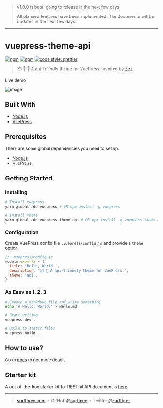 > v1.0.0 is beta, going to release in the next few days.
>
> All planned features have been implemented. The documents will be updated in the next few days.

---

# vuepress-theme-api

[![npm](https://img.shields.io/npm/v/vuepress-theme-api.svg)](https://www.npmjs.com/package/vuepress-theme-api)
[![npm](https://img.shields.io/npm/l/vuepress-theme-api.svg)](https://github.com/sqrthree/vuepress-theme-api/blob/master/LICENSE)
[![code style: prettier](https://img.shields.io/badge/code_style-prettier-ff69b4.svg)](https://github.com/prettier/prettier)

> 📦 📝 🎨 A api-friendly theme for VuePress. Inspired by [zeit](https://zeit.co/docs).

[Live demo](https://blog.sqrtthree.com/vuepress-theme-api/)

![image](https://user-images.githubusercontent.com/8622362/40341249-9b6e8b9e-5db6-11e8-97f5-41cadc87ce51.png)

## Built With

- [Node.js](https://nodejs.org/)
- [VuePress](https://github.com/vuejs/vuepress)

## Prerequisites

There are some global dependencies you need to set up.

- [Node.js](https://nodejs.org/)
- [VuePress](https://github.com/vuejs/vuepress)

## Getting Started

### Installing

```bash
# Install vuepress
yarn global add vuepress # OR npm install -g vuepress

# Install theme
yarn global add vuepress-theme-api # OR npm install -g vuepress-theme-api
```

### Configuration

Create VuePress config file `.vuepress/config.js` and provide a `theme` option.

```js
// .vuepress/config.js
module.exports = {
  title: 'Hello, World.',
  description: '📦 🎨 A api-friendly theme for VuePress.',
  theme: 'api',
}
```

### As Easy as 1, 2, 3

```bash
# Create a markdown file and write something
echo '# Hello, World.' > Hello.md

# Start writing
vuepress dev .

# Build to static files
vuepress build .
```

## How to use?

Go to [docs](https://blog.sqrtthree.com/vuepress-theme-api/) to get more details.

## Starter kit

A out-of-the-box starter kit for RESTful API document is [here](https://github.com/sqrthree/vuepress-theme-api-starter-kit).

---

> [sqrtthree.com](http://sqrtthree.com/) &nbsp;&middot;&nbsp;
> GitHub [@sqrthree](https://github.com/sqrthree) &nbsp;&middot;&nbsp;
> Twitter [@sqrtthree](https://twitter.com/sqrtthree)
